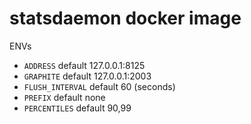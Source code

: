 # statsdaemon docker image

ENVs

  - `ADDRESS` default 127.0.0.1:8125
  - `GRAPHITE` default 127.0.0.1:2003
  - `FLUSH_INTERVAL` default 60 (seconds)
  - `PREFIX` default none
  - `PERCENTILES` default 90,99

